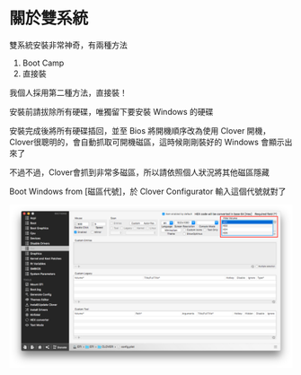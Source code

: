 # 關於雙系統

雙系統安裝非常神奇，有兩種方法

1. Boot Camp
2. 直接裝

我個人採用第二種方法，直接裝！

安裝前請拔除所有硬碟，唯獨留下要安裝 Windows 的硬碟

安裝完成後將所有硬碟插回，並至 Bios 將開機順序改為使用 Clover 開機，Clover很聰明的，會自動抓取可開機磁區，這時候剛剛裝好的 Windows 會顯示出來了



不過不過，Clover會抓到非常多磁區，所以請依照個人狀況將其他磁區隱藏

Boot Windows from \[磁區代號\]，於 Clover Configurator 輸入這個代號就對了

![](../.gitbook/assets/4-1_1.png)


